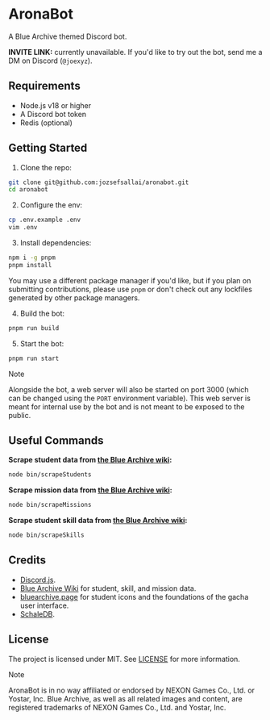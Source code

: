 # AronaBot

A Blue Archive themed Discord bot.

**INVITE LINK:** currently unavailable. If you'd like to try out the bot, send
me a DM on Discord (`@joexyz`).

## Requirements

- Node.js v18 or higher
- A Discord bot token
- Redis (optional)

## Getting Started

1. Clone the repo:

```sh
git clone git@github.com:jozsefsallai/aronabot.git
cd aronabot
```

2. Configure the env:

```sh
cp .env.example .env
vim .env
```

3. Install dependencies:

```sh
npm i -g pnpm
pnpm install
```

You may use a different package manager if you'd like, but if you plan on
submitting contributions, please use `pnpm` or don't check out any lockfiles
generated by other package managers.

4. Build the bot:

```sh
pnpm run build
```

5. Start the bot:

```sh
pnpm run start
```

> [!NOTE]
> Alongside the bot, a web server will also be started on port 3000 (which can
> be changed using the `PORT` environment variable). This web server is meant
> for internal use by the bot and is not meant to be exposed to the public.

## Useful Commands

**Scrape student data from [the Blue Archive wiki][miraheze-wiki-url]:**

```sh
node bin/scrapeStudents
```

**Scrape mission data from [the Blue Archive wiki][miraheze-wiki-url]:**

```sh
node bin/scrapeMissions
```

**Scrape student skill data from [the Blue Archive wiki][miraheze-wiki-url]:**

```sh
node bin/scrapeSkills
```

## Credits

- [Discord.js][discordjs-url].
- [Blue Archive Wiki][miraheze-wiki-url] for student, skill, and mission data.
- [bluearchive.page][bluearchive-page-url] for student icons and the foundations
  of the gacha user interface.
- [SchaleDB][schaledb-url].

## License

The project is licensed under MIT. See [LICENSE](LICENSE) for more information.

> [!NOTE]
> AronaBot is in no way affiliated or endorsed by NEXON Games Co., Ltd. or
> Yostar, Inc. Blue Archive, as well as all related images and content, are
> registered trademarks of NEXON Games Co., Ltd. and Yostar, Inc.

[discordjs-url]: https://discord.js.org
[miraheze-wiki-url]: https://bluearchive.wiki
[bluearchive-page-url]: https://bluearchive.page
[schaledb-url]: https://schale.gg
